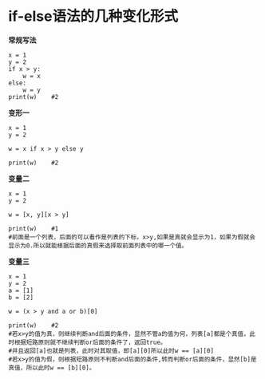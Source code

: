 # if-else语法的几种变化形式
**常规写法**
```
x = 1
y = 2
if x > y:
    w = x
else:
    w = y
print(w)    #2
```
**变形一**
```
x = 1
y = 2

w = x if x > y else y

print(w)    #2
```  

**变量二**
```
x = 1
y = 2

w = [x, y][x > y]

print(w)    #1  
#前面是一个列表，后面的可以看作是列表的下标，x>y,如果是真就会显示为1，如果为假就会显示为0.所以就能根据后面的真假来选择取前面列表中的哪一个值。
```  

**变量三**
```
x = 1
y = 2
a = [1]
b = [2]

w = (x > y and a or b)[0]

print(w)    #2   
#若x>y的值为真，则继续判断and后面的条件，显然不管a的值为何，列表[a]都是个真值，此时根据短路原则就不继续判断or后面的条件了，返回true。
#并且返回[a]也就是列表，此时对其取值，即[a][0]所以此时w == [a][0]
#若x>y的值为假，则根据短路原则不判断and后面的条件,转而判断or后面的条件，显然[b]是真值，所以此时w == [b][0]。
```
